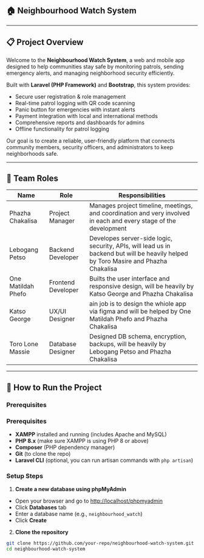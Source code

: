 ## 🏠 Neighbourhood Watch System

---

## 📋 Project Overview

Welcome to the **Neighbourhood Watch System**, a web and mobile app designed to help communities stay safe by monitoring patrols, sending emergency alerts, and managing neighborhood security efficiently.

Built with **Laravel (PHP Framework)** and **Bootstrap**, this system provides:

- Secure user registration & role management  
- Real-time patrol logging with QR code scanning  
- Panic button for emergencies with instant alerts  
- Payment integration with local and international methods  
- Comprehensive reports and dashboards for admins  
- Offline functionality for patrol logging  

Our goal is to create a reliable, user-friendly platform that connects community members, security officers, and administrators to keep neighborhoods safe.

---

## 👥 Team Roles

| Name                | Role                | Responsibilities                                   |
|---------------------|---------------------|--------------------------------------------------|
| Phazha Chakalisa    | Project Manager     | Manages project timeline, meetings, and coordination and very involved in each and every stage of the development |
| Lebogang Petso      | Backend Developer   | Developes server-side logic, security, APIs, will lead us in backend but will be heavily helped by Toro Masire and Phazha Chakalisa       |
| One Matildah Phefo  | Frontend Developer  | Builts the user interface and responsive design, will be heavily by Katso George and Phazha Chakalisa   |
| Katso George        | UX/UI Designer      | ain job is to design the whiole app via figma and will be helped by One Matildah Phefo and Phazha Chakalisa|
| Toro Lone Massie    | Database Designer   | Designed DB schema, encryption, backups, will be heavily by Lebogang Petso and Phazha Chakalisa           |

---

## 🚀 How to Run the Project

### Prerequisites

### Prerequisites

- **XAMPP** installed and running (includes Apache and MySQL)  
- **PHP 8.x** (make sure XAMPP is using PHP 8 or above)  
- **Composer** (PHP dependency manager)  
- **Git** (to clone the repo)  
- **Laravel CLI** (optional, you can run artisan commands with `php artisan`)  

### Setup Steps
1. **Create a new database using phpMyAdmin**

- Open your browser and go to [http://localhost/phpmyadmin](http://localhost/phpmyadmin)  
- Click **Databases** tab  
- Enter a database name (e.g., `neighbourhood_watch`)  
- Click **Create**

2. **Clone the repository**

```bash
git clone https://github.com/your-repo/neighbourhood-watch-system.git
cd neighbourhood-watch-system
````
